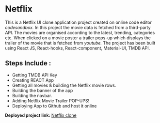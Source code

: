 # Netflix
This is a Netflix UI clone application project created on online code editor *codesandbox.* 
In this project the movie data is fetched from a third-party API.
The movies are organised according to the latest, trending, categories etc.
When clicked on a movie poster a trailer pops-up which displays the trailer of the movie that is fetched from *youtube.* 
The project has been built using React JS, React-hooks, React-component, Material-UI, TMDB API.


## Steps Include :
- Getting TMDB API Key
- Creating REACT App 
- Getting all movies & building the Netflix movie rows.
- Building the banner of the app
- Building the navbar.
- Adding Netflix Movie Trailer POP-UPS!
- Deploying App to Github and host it online

**Deployed project link:**  [Netflix clone](https://rohangupta788.github.io/csb-86cjr/)
